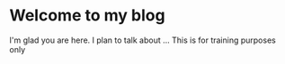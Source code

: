 # Welcome to my blog

I'm glad you are here. I plan to talk about ...
This is for training purposes only
